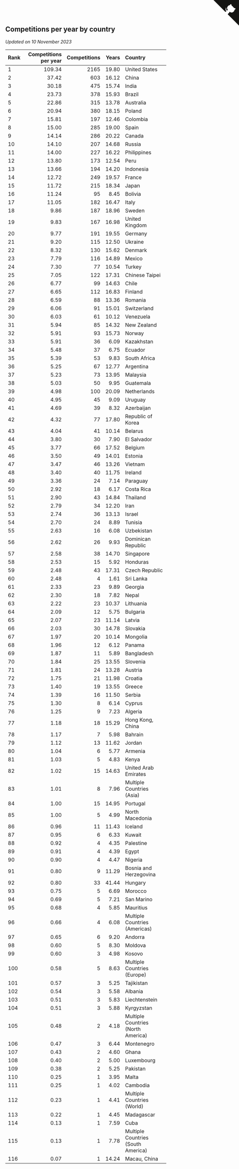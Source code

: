 ## Competitions per year by country

*Updated on 10 November 2023*

| Rank | Competitions per year | Competitions | Years | Country |
| :--- | ---: | ---: | ---: | :--- |
| 1 | 109.34 | 2165 | 19.80 | United States |
| 2 | 37.42 | 603 | 16.12 | China |
| 3 | 30.18 | 475 | 15.74 | India |
| 4 | 23.73 | 378 | 15.93 | Brazil |
| 5 | 22.86 | 315 | 13.78 | Australia |
| 6 | 20.94 | 380 | 18.15 | Poland |
| 7 | 15.81 | 197 | 12.46 | Colombia |
| 8 | 15.00 | 285 | 19.00 | Spain |
| 9 | 14.14 | 286 | 20.22 | Canada |
| 10 | 14.10 | 207 | 14.68 | Russia |
| 11 | 14.00 | 227 | 16.22 | Philippines |
| 12 | 13.80 | 173 | 12.54 | Peru |
| 13 | 13.66 | 194 | 14.20 | Indonesia |
| 14 | 12.72 | 249 | 19.57 | France |
| 15 | 11.72 | 215 | 18.34 | Japan |
| 16 | 11.24 | 95 | 8.45 | Bolivia |
| 17 | 11.05 | 182 | 16.47 | Italy |
| 18 | 9.86 | 187 | 18.96 | Sweden |
| 19 | 9.83 | 167 | 16.98 | United Kingdom |
| 20 | 9.77 | 191 | 19.55 | Germany |
| 21 | 9.20 | 115 | 12.50 | Ukraine |
| 22 | 8.32 | 130 | 15.62 | Denmark |
| 23 | 7.79 | 116 | 14.89 | Mexico |
| 24 | 7.30 | 77 | 10.54 | Turkey |
| 25 | 7.05 | 122 | 17.31 | Chinese Taipei |
| 26 | 6.77 | 99 | 14.63 | Chile |
| 27 | 6.65 | 112 | 16.83 | Finland |
| 28 | 6.59 | 88 | 13.36 | Romania |
| 29 | 6.06 | 91 | 15.01 | Switzerland |
| 30 | 6.03 | 61 | 10.12 | Venezuela |
| 31 | 5.94 | 85 | 14.32 | New Zealand |
| 32 | 5.91 | 93 | 15.73 | Norway |
| 33 | 5.91 | 36 | 6.09 | Kazakhstan |
| 34 | 5.48 | 37 | 6.75 | Ecuador |
| 35 | 5.39 | 53 | 9.83 | South Africa |
| 36 | 5.25 | 67 | 12.77 | Argentina |
| 37 | 5.23 | 73 | 13.95 | Malaysia |
| 38 | 5.03 | 50 | 9.95 | Guatemala |
| 39 | 4.98 | 100 | 20.09 | Netherlands |
| 40 | 4.95 | 45 | 9.09 | Uruguay |
| 41 | 4.69 | 39 | 8.32 | Azerbaijan |
| 42 | 4.32 | 77 | 17.80 | Republic of Korea |
| 43 | 4.04 | 41 | 10.14 | Belarus |
| 44 | 3.80 | 30 | 7.90 | El Salvador |
| 45 | 3.77 | 66 | 17.52 | Belgium |
| 46 | 3.50 | 49 | 14.01 | Estonia |
| 47 | 3.47 | 46 | 13.26 | Vietnam |
| 48 | 3.40 | 40 | 11.75 | Ireland |
| 49 | 3.36 | 24 | 7.14 | Paraguay |
| 50 | 2.92 | 18 | 6.17 | Costa Rica |
| 51 | 2.90 | 43 | 14.84 | Thailand |
| 52 | 2.79 | 34 | 12.20 | Iran |
| 53 | 2.74 | 36 | 13.13 | Israel |
| 54 | 2.70 | 24 | 8.89 | Tunisia |
| 55 | 2.63 | 16 | 6.08 | Uzbekistan |
| 56 | 2.62 | 26 | 9.93 | Dominican Republic |
| 57 | 2.58 | 38 | 14.70 | Singapore |
| 58 | 2.53 | 15 | 5.92 | Honduras |
| 59 | 2.48 | 43 | 17.31 | Czech Republic |
| 60 | 2.48 | 4 | 1.61 | Sri Lanka |
| 61 | 2.33 | 23 | 9.89 | Georgia |
| 62 | 2.30 | 18 | 7.82 | Nepal |
| 63 | 2.22 | 23 | 10.37 | Lithuania |
| 64 | 2.09 | 12 | 5.75 | Bulgaria |
| 65 | 2.07 | 23 | 11.14 | Latvia |
| 66 | 2.03 | 30 | 14.78 | Slovakia |
| 67 | 1.97 | 20 | 10.14 | Mongolia |
| 68 | 1.96 | 12 | 6.12 | Panama |
| 69 | 1.87 | 11 | 5.89 | Bangladesh |
| 70 | 1.84 | 25 | 13.55 | Slovenia |
| 71 | 1.81 | 24 | 13.28 | Austria |
| 72 | 1.75 | 21 | 11.98 | Croatia |
| 73 | 1.40 | 19 | 13.55 | Greece |
| 74 | 1.39 | 16 | 11.50 | Serbia |
| 75 | 1.30 | 8 | 6.14 | Cyprus |
| 76 | 1.25 | 9 | 7.23 | Algeria |
| 77 | 1.18 | 18 | 15.29 | Hong Kong, China |
| 78 | 1.17 | 7 | 5.98 | Bahrain |
| 79 | 1.12 | 13 | 11.62 | Jordan |
| 80 | 1.04 | 6 | 5.77 | Armenia |
| 81 | 1.03 | 5 | 4.83 | Kenya |
| 82 | 1.02 | 15 | 14.63 | United Arab Emirates |
| 83 | 1.01 | 8 | 7.96 | Multiple Countries (Asia) |
| 84 | 1.00 | 15 | 14.95 | Portugal |
| 85 | 1.00 | 5 | 4.99 | North Macedonia |
| 86 | 0.96 | 11 | 11.43 | Iceland |
| 87 | 0.95 | 6 | 6.33 | Kuwait |
| 88 | 0.92 | 4 | 4.35 | Palestine |
| 89 | 0.91 | 4 | 4.39 | Egypt |
| 90 | 0.90 | 4 | 4.47 | Nigeria |
| 91 | 0.80 | 9 | 11.29 | Bosnia and Herzegovina |
| 92 | 0.80 | 33 | 41.44 | Hungary |
| 93 | 0.75 | 5 | 6.69 | Morocco |
| 94 | 0.69 | 5 | 7.21 | San Marino |
| 95 | 0.68 | 4 | 5.85 | Mauritius |
| 96 | 0.66 | 4 | 6.08 | Multiple Countries (Americas) |
| 97 | 0.65 | 6 | 9.20 | Andorra |
| 98 | 0.60 | 5 | 8.30 | Moldova |
| 99 | 0.60 | 3 | 4.98 | Kosovo |
| 100 | 0.58 | 5 | 8.63 | Multiple Countries (Europe) |
| 101 | 0.57 | 3 | 5.25 | Tajikistan |
| 102 | 0.54 | 3 | 5.58 | Albania |
| 103 | 0.51 | 3 | 5.83 | Liechtenstein |
| 104 | 0.51 | 3 | 5.88 | Kyrgyzstan |
| 105 | 0.48 | 2 | 4.18 | Multiple Countries (North America) |
| 106 | 0.47 | 3 | 6.44 | Montenegro |
| 107 | 0.43 | 2 | 4.60 | Ghana |
| 108 | 0.40 | 2 | 5.00 | Luxembourg |
| 109 | 0.38 | 2 | 5.25 | Pakistan |
| 110 | 0.25 | 1 | 3.95 | Malta |
| 111 | 0.25 | 1 | 4.02 | Cambodia |
| 112 | 0.23 | 1 | 4.41 | Multiple Countries (World) |
| 113 | 0.22 | 1 | 4.45 | Madagascar |
| 114 | 0.13 | 1 | 7.59 | Cuba |
| 115 | 0.13 | 1 | 7.78 | Multiple Countries (South America) |
| 116 | 0.07 | 1 | 14.24 | Macau, China |


<a href="https://github.com/JustinTimeCuber/wca_statistics" class="github-corner" aria-label="View source on Github"><svg width="80" height="80" viewBox="0 0 250 250" style="fill:#151513; color:#fff; position: absolute; top: 0; border: 0; right: 0;" aria-hidden="true"><path d="M0,0 L115,115 L130,115 L142,142 L250,250 L250,0 Z"></path><path d="M128.3,109.0 C113.8,99.7 119.0,89.6 119.0,89.6 C122.0,82.7 120.5,78.6 120.5,78.6 C119.2,72.0 123.4,76.3 123.4,76.3 C127.3,80.9 125.5,87.3 125.5,87.3 C122.9,97.6 130.6,101.9 134.4,103.2" fill="currentColor" style="transform-origin: 130px 106px;" class="octo-arm"></path><path d="M115.0,115.0 C114.9,115.1 118.7,116.5 119.8,115.4 L133.7,101.6 C136.9,99.2 139.9,98.4 142.2,98.6 C133.8,88.0 127.5,74.4 143.8,58.0 C148.5,53.4 154.0,51.2 159.7,51.0 C160.3,49.4 163.2,43.6 171.4,40.1 C171.4,40.1 176.1,42.5 178.8,56.2 C183.1,58.6 187.2,61.8 190.9,65.4 C194.5,69.0 197.7,73.2 200.1,77.6 C213.8,80.2 216.3,84.9 216.3,84.9 C212.7,93.1 206.9,96.0 205.4,96.6 C205.1,102.4 203.0,107.8 198.3,112.5 C181.9,128.9 168.3,122.5 157.7,114.1 C157.9,116.9 156.7,120.9 152.7,124.9 L141.0,136.5 C139.8,137.7 141.6,141.9 141.8,141.8 Z" fill="currentColor" class="octo-body"></path></svg></a><style>.github-corner:hover .octo-arm{animation:octocat-wave 560ms ease-in-out}@keyframes octocat-wave{0%,100%{transform:rotate(0)}20%,60%{transform:rotate(-25deg)}40%,80%{transform:rotate(10deg)}}@media (max-width:500px){.github-corner:hover .octo-arm{animation:none}.github-corner .octo-arm{animation:octocat-wave 560ms ease-in-out}}</style>

